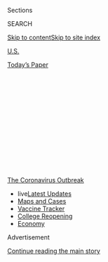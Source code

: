 <div id="app">

<div>

<div>

<div>

<div class="NYTAppHideMasthead css-1q2w90k e1suatyy0">

<div class="section css-ui9rw0 e1suatyy2">

<div class="css-eph4ug er09x8g0">

<div class="css-6n7j50">

</div>

<span class="css-1dv1kvn">Sections</span>

<div class="css-10488qs">

<span class="css-1dv1kvn">SEARCH</span>

</div>

[Skip to content](#site-content)[Skip to site
index](#site-index)

</div>

<div id="masthead-section-label" class="css-1wr3we4 eaxe0e00">

[U.S.](https://www.nytimes3xbfgragh.onion/section/us)

</div>

<div class="css-10698na e1huz5gh0">

</div>

</div>

<div id="masthead-bar-one" class="section hasLinks css-15hmgas e1csuq9d3">

<div class="css-uqyvli e1csuq9d0">

</div>

<div class="css-1uqjmks e1csuq9d1">

</div>

<div class="css-9e9ivx">

[](https://myaccount.nytimes3xbfgragh.onion/auth/login?response_type=cookie&client_id=vi)

</div>

<div class="css-1bvtpon e1csuq9d2">

[Today’s
Paper](https://www.nytimes3xbfgragh.onion/section/todayspaper)

</div>

</div>

</div>

</div>

<div data-aria-hidden="false">

<div id="site-content" data-role="main">

<div>

<div class="css-1aor85t" style="opacity:0.000000001;z-index:-1;visibility:hidden">

<div class="css-1hqnpie">

<div class="css-epjblv">

<span class="css-17xtcya">[U.S.](/section/us)</span><span class="css-x15j1o">|</span><span class="css-fwqvlz">Los
Angeles and San Diego Schools to Go Online-Only in the
Fall</span>

</div>

<div class="css-k008qs">

<div class="css-1iwv8en">

<span class="css-18z7m18"></span>

<div>

</div>

</div>

<span class="css-1n6z4y">https://nyti.ms/2DEtLE9</span>

<div class="css-1705lsu">

<div class="css-4xjgmj">

<div class="css-4skfbu" data-role="toolbar" data-aria-label="Social Media Share buttons, Save button, and Comments Panel with current comment count" data-testid="share-tools">

  - 
  - 
  - 
  - 
    
    <div class="css-6n7j50">
    
    </div>

  - 

</div>

</div>

</div>

</div>

</div>

</div>

<div id="NYT_TOP_BANNER_REGION" class="css-13pd83m">

<div>

<div id="styln-prism-menu-1592847958612" class="section interactive-content interactive-size-medium css-1edisqu">

<div class="css-17ih8de interactive-body">

<div id="scroll-container" class="css-1gj85ro">

[<span class="styln-title-wrap"><span class="css-1pje3qr">The
Coronavirus</span><span class="css-1pje3qr">
Outbreak</span></span>](https://www.nytimes3xbfgragh.onion/news-event/coronavirus?action=click&pgtype=Article&state=default&region=TOP_BANNER&context=storylines_menu)

  - <span class="css-kqxiym" data-emphasize="true">live</span>[Latest
    Updates](https://www.nytimes3xbfgragh.onion/2020/08/04/world/coronavirus-cases.html?action=click&pgtype=Article&state=default&region=TOP_BANNER&context=storylines_menu)
  - [Maps and
    Cases](https://www.nytimes3xbfgragh.onion/interactive/2020/us/coronavirus-us-cases.html?action=click&pgtype=Article&state=default&region=TOP_BANNER&context=storylines_menu)
  - [Vaccine
    Tracker](https://www.nytimes3xbfgragh.onion/interactive/2020/science/coronavirus-vaccine-tracker.html?action=click&pgtype=Article&state=default&region=TOP_BANNER&context=storylines_menu)
  - [College
    Reopening](https://www.nytimes3xbfgragh.onion/2020/08/02/us/covid-college-reopening.html?action=click&pgtype=Article&state=default&region=TOP_BANNER&context=storylines_menu)
  - [Economy](https://www.nytimes3xbfgragh.onion/live/2020/08/04/business/stock-market-today-coronavirus?action=click&pgtype=Article&state=default&region=TOP_BANNER&context=storylines_menu)

</div>

</div>

</div>

</div>

</div>

<div id="top-wrapper" class="css-1sy8kpn">

<div id="top-slug" class="css-l9onyx">

Advertisement

</div>

[Continue reading the main
story](#after-top)

<div class="ad top-wrapper" style="text-align:center;height:100%;display:block;min-height:250px">

<div id="top" class="place-ad" data-position="top" data-size-key="top">

</div>

</div>

<div id="after-top">

</div>

</div>

<div>

<div id="sponsor-wrapper" class="css-1hyfx7x">

<div id="sponsor-slug" class="css-19vbshk">

Supported by

</div>

[Continue reading the main
story](#after-sponsor)

<div id="sponsor" class="ad sponsor-wrapper" style="text-align:center;height:100%;display:block">

</div>

<div id="after-sponsor">

</div>

</div>

<div class="css-186x18t">

</div>

<div class="css-1vkm6nb ehdk2mb0">

# Los Angeles and San Diego Schools to Go Online-Only in the Fall

</div>

California’s two largest districts made the joint call amid a White
House push to get children back into classrooms.

<div class="css-79elbk" data-testid="photoviewer-wrapper">

<div class="css-z3e15g" data-testid="photoviewer-wrapper-hidden">

</div>

<div class="css-1a48zt4 ehw59r15" data-testid="photoviewer-children">

![<span class="css-16f3y1r e13ogyst0" data-aria-hidden="true">Students
leaving Palms Middle School in Los Angeles at the end of a school day in
March.</span><span class="css-cnj6d5 e1z0qqy90" itemprop="copyrightHolder"><span class="css-1ly73wi e1tej78p0">Credit...</span><span><span>Jenna
Schoenefeld for The New York
Times</span></span></span>](https://static01.graylady3jvrrxbe.onion/images/2020/07/13/us/13VIRUS-CALSCHOOLS-la/merlin_170436477_002e2b06-42e2-411c-be04-8f1546659df1-articleLarge.jpg?quality=75&auto=webp&disable=upscale)

</div>

</div>

<div class="css-18e8msd">

<div class="css-pdw9fk epjyd6m0">

<div class="css-1txwxcy ey68jwv0" data-aria-hidden="true">

[![Shawn
Hubler](https://static01.graylady3jvrrxbe.onion/images/2020/06/05/reader-center/author-shawn-hubler/author-shawn-hubler-thumbLarge.png
"Shawn Hubler")](https://www.nytimes3xbfgragh.onion/by/shawn-hubler)[![Dana
Goldstein](https://static01.graylady3jvrrxbe.onion/images/2018/06/12/multimedia/author-dana-goldstein/author-dana-goldstein-thumbLarge.png
"Dana Goldstein")](https://www.nytimes3xbfgragh.onion/by/dana-goldstein)

</div>

<div class="css-1baulvz">

By [<span class="css-1baulvz" itemprop="name">Shawn
Hubler</span>](https://www.nytimes3xbfgragh.onion/by/shawn-hubler) and
[<span class="css-1baulvz last-byline" itemprop="name">Dana
Goldstein</span>](https://www.nytimes3xbfgragh.onion/by/dana-goldstein)

</div>

</div>

  - 
    
    <div class="css-ld3wwf e16638kd2">
    
    Published July 13, 2020Updated July 24,
    2020
    
    </div>

  - 
    
    <div class="css-4xjgmj">
    
    <div class="css-pvvomx" data-role="toolbar" data-aria-label="Social Media Share buttons, Save button, and Comments Panel with current comment count" data-testid="share-tools">
    
      - 
      - 
      - 
      - 
        
        <div class="css-6n7j50">
        
        </div>
    
      - 
    
    </div>
    
    </div>

</div>

</div>

<div class="section meteredContent css-1r7ky0e" name="articleBody" itemprop="articleBody">

<div class="css-1fanzo5 StoryBodyCompanionColumn">

<div class="css-53u6y8">

SACRAMENTO —
[California’s](https://www.nytimes3xbfgragh.onion/2020/07/24/us/ca-schools-reopening.html)
two largest [public
school](https://www.nytimes3xbfgragh.onion/2020/07/24/us/ca-schools-reopening.html)
districts said on Monday that instruction would be online-only in the
fall, in the latest sign that school administrators are increasingly
unwilling to risk crowding students back into classrooms until the
coronavirus is fully under control.

The school districts in Los Angeles and San Diego, which together enroll
some 825,000 students, are the largest in the country to abandon plans
for even a partial physical return to classrooms when they reopen in
August.

The decision came as Gov. Gavin Newsom [announced some of the most
sweeping rollbacks
yet](https://twitter.com/GavinNewsom/status/1282752861835649024?s=20) of
California’s plans to reopen. Indoor operations for restaurants, bars,
wineries, movie theaters and zoos were shut down statewide on Monday,
and churches, gyms, hair salons, malls and other businesses were
shuttered for four-fifths of the population.

</div>

</div>

<div>

</div>

<div class="css-1fanzo5 StoryBodyCompanionColumn">

<div class="css-53u6y8">

“There’s a public health imperative to keep schools from becoming a
petri dish,” said Austin Beutner, the Los Angeles school district’s
superintendent.

</div>

</div>

<div class="css-1fanzo5 StoryBodyCompanionColumn">

<div class="css-53u6y8">

The California decisions are the latest blow to President Trump’s push
to fully [reopen
schools](https://www.nytimes3xbfgragh.onion/interactive/2020/07/31/us/coronavirus-school-reopening-risk.html)
across the country this fall in order to get the economy moving by
enabling parents to return to workplaces. Districts, parents and
teachers have struggled to maintain the education of tens of millions of
K-12 students while keeping them and their teachers healthy and safe.

At the White House, Mr. Trump denounced the decision in Los Angeles,
arguing that schools should resume because children wanted to attend.

“Schools should be opened,” Mr. Trump said. “You’re losing a lot of
lives by keeping things closed.” It was not clear what he meant, since
public health experts say the virus spreads quickly in poorly
ventilated, closed areas, the condition of many American schools.

Across the country, school districts are taking a patchwork approach to
reopening.

[New York
City](https://www.nytimes3xbfgragh.onion/2020/07/08/nyregion/nyc-schools-reopening-plan.html),
the nation’s largest school district, announced last week that it would
provide several days per week of in-person learning, with students
working online from home the rest of the time.
[Seattle](https://www.seattleschools.org/district/calendars/news/what_s_new/coronavirus_update)
has also announced a hybrid model that is [emerging as popular
nationwide](https://www.nytimes3xbfgragh.onion/2020/06/26/us/coronavirus-schools-reopen-fall.html),
among both large and small districts. Chicago, the nation’s
third-biggest system, has [not yet
announced](https://chicago.chalkbeat.org/2020/7/9/21319042/six-things-to-watch-as-chicago-weighs-reopening-school-buildings-this-fall)
its reopening plan.

</div>

</div>

<div class="css-1fanzo5 StoryBodyCompanionColumn">

<div class="css-53u6y8">

But in cities where the virus has continued to rage, efforts at
compromise solutions have increasingly proven unworkable — a shattering
realization for families that have strained for months to cobble
normalcy out of a situation that is pitting their children’s development
and education against parental livelihoods and household
health.

<div id="NYT_MAIN_CONTENT_1_REGION" class="css-9tf9ac">

<div>

<div id="styln-covid-updates-world" class="section interactive-content interactive-size-medium css-1ftcdic">

<div class="css-17ih8de interactive-body">

<div id="styln-briefing-block" data-asset-id="QXJ0aWNsZTpueXQ6Ly9hcnRpY2xlLzNhNGMwYWI5LWIwY2QtNWQwOS1hZTgwLTdjMGU3ZTA1OWQ2OA==">

<div class="briefing-block-header-section">

# [Latest Updates: Global Coronavirus Outbreak](https://www.nytimes3xbfgragh.onion/2020/08/04/world/coronavirus-cases.html?action=click&pgtype=Article&state=default&region=MAIN_CONTENT_1&context=storylines_live_updates)

<div class="briefing-block-ts">

Updated 2020-08-04T21:57:55.984Z

</div>

</div>

  - [As talks drag on, McConnell signals openness to jobless aid
    extension that Republicans have
    opposed.](https://www.nytimes3xbfgragh.onion/2020/08/04/world/coronavirus-cases.html?action=click&pgtype=Article&state=default&region=MAIN_CONTENT_1&context=storylines_live_updates#link-2daa96b5)
  - [Novavax sees encouraging results from two studies of its
    experimental
    vaccine.](https://www.nytimes3xbfgragh.onion/2020/08/04/world/coronavirus-cases.html?action=click&pgtype=Article&state=default&region=MAIN_CONTENT_1&context=storylines_live_updates#link-1228a480)
  - [Public and private schools in Maryland and elsewhere are divided
    over in-person
    instruction.](https://www.nytimes3xbfgragh.onion/2020/08/04/world/coronavirus-cases.html?action=click&pgtype=Article&state=default&region=MAIN_CONTENT_1&context=storylines_live_updates#link-4825b93)

<div class="briefing-block-footer">

<div class="briefing-block-footer-meta">

[See more
updates](https://www.nytimes3xbfgragh.onion/2020/08/04/world/coronavirus-cases.html?action=click&pgtype=Article&state=default&region=MAIN_CONTENT_1&context=storylines_live_updates)

</div>

<div class="briefing-block-briefinglinks">

<span>More live coverage:</span>
[Markets](https://www.nytimes3xbfgragh.onion/live/2020/08/04/business/stock-market-today-coronavirus?action=click&pgtype=Article&state=default&region=MAIN_CONTENT_1&context=storylines_live_updates)

</div>

</div>

</div>

</div>

</div>

</div>

</div>

Mahogany Taylor, a 39-year-old mother of two and the president of the
San Diego Unified Council of PTAs, said the loss of in-person
instruction was particularly destructive for elementary school students
— many of whom cannot type — and for low-income students, who often
lack internet access, and who make up nearly 60 percent of San Diego
Unified’s students.

At the same time, Ms. Taylor said, a districtwide survey showed that 40
percent of parents already were planning to insist on remote
instruction. “We obviously believe that school is the best place for
kids,” she said, “but we also want them to be safe.”

All across the nation, school officials are trying to balance safety
against learning losses. [Initial research
showed](https://www.nytimes3xbfgragh.onion/2020/06/05/us/coronavirus-education-lost-learning.html)
that during the first round of [school
closures](https://www.nytimes3xbfgragh.onion/2020/07/29/health/covid-school-reopening.html),
American children were set back, on average, by seven months in their
reading and math learning, with children from low-income families, and
students of color, experiencing even bigger losses.

Still, district leaders in Los Angeles and San Diego said, California
was not in a position to reopen schools.

“Those countries that have managed to safely reopen schools have done so
with declining infection rates and on-demand testing available,” the
statement said. “California has neither. The skyrocketing infection
rates of the past few weeks make it clear the pandemic is not under
control.”

Mr. Beutner, whose district is the nation’s second largest, said in an
interview that schools “can’t just tap our heels together” like Dorothy
in “The Wizard of Oz” and “pretend it’s appropriate to bring people
back” despite “skyrocketing” rates of new infections.

</div>

</div>

<div class="css-1fanzo5 StoryBodyCompanionColumn">

<div class="css-53u6y8">

California’s death toll from the coronavirus rose to more than 7,000
over the weekend, with 7.4 percent of test results [coming back
positive](https://update.covid19.ca.gov/) over the past two weeks, even
as testing has ramped up to more than 100,000 tests a day. The state’s
[watch list of counties where the virus has
surged](https://www.cdph.ca.gov/Programs/CID/DCDC/Pages/COVID-19/CountyMonitoringDataStep2.aspx),
which has flagged Los Angeles and San Diego Counties, includes 30 of its
58 counties.

For the time being, Mr. Beutner said, the Los Angeles district will
maintain the online instruction it has been providing since its 700,000
students and 75,000 employees were sent home in mid-March. He said the
decision would be revisited when local infection rates have been
sufficiently lowered and public health authorities have put into place
adequate testing and contact tracing systems.

“It’s disappointing,” he said. “But at the end of the day, we’ve got to
make sure everyone’s safe.”

</div>

</div>

<div class="css-79elbk" data-testid="photoviewer-wrapper">

<div class="css-z3e15g" data-testid="photoviewer-wrapper-hidden">

</div>

<div class="css-1a48zt4 ehw59r15" data-testid="photoviewer-children">

![<span class="css-16f3y1r e13ogyst0" data-aria-hidden="true">Families
in cars are directed as they line up to receive computers for San Diego
Unified School District distance learning, in April in San
Diego.</span><span class="css-cnj6d5 e1z0qqy90" itemprop="copyrightHolder"><span class="css-1ly73wi e1tej78p0">Credit...</span><span>Gregory
Bull/Associated
Press</span></span>](https://static01.graylady3jvrrxbe.onion/images/2020/07/13/us/13VIRUS-CALSCHOOLS-sd/merlin_171588729_6a460be4-7db4-416c-baec-8b0dd671a8fd-articleLarge.jpg?quality=75&auto=webp&disable=upscale)

</div>

</div>

<div class="css-1fanzo5 StoryBodyCompanionColumn">

<div class="css-53u6y8">

Many parents, students and teachers are still waiting to learn whether
their districts will open this fall.

On Monday night, the Atlanta Public Schools Board of Education is
expected to adopt a plan for full-time remote learning for at least the
first nine weeks of the school year.

Nashville originally planned to open five days a week, but [rolled that
back](https://www.tennessean.com/story/news/education/2020/07/09/metro-schools-academic-year-start-online-nashville-students/5383315002/)
on July 9, citing the rising number of local coronavirus cases.

Miami-Dade County Public Schools is currently asking parents to choose
between full-time remote learning and a “schoolhouse model,” which would
be in-person two to five days a week and online the rest of the time,
depending on the number of students enrolled in a building and the
amount of space available for social distancing.

</div>

</div>

<div class="css-1fanzo5 StoryBodyCompanionColumn">

<div class="css-53u6y8">

Schools in New York will only reopen if the state can keep the virus
under control, Gov. Andrew M. Cuomo said on Monday.

The governor said he would allow reopenings only in regions of the state
that have daily infection rates under 5 percent over a two-week average.
Regions with infection rates over 9 percent over a one-week average will
not be allowed to open schools or will automatically have their schools
shuttered.

<div id="NYT_MAIN_CONTENT_3_REGION" class="css-9tf9ac">

<div>

<div id="styln-prism-freeform-1594220623585" class="section interactive-content interactive-size-medium css-1ftcdic">

<div class="css-17ih8de interactive-body">

<div id="prism-freeform-block-85410" class="css-19mumt8" data-role="complementary" data-storyline="The Coronavirus Outbreak" data-truncated="true" tabindex="0">

<div class="css-a8d9oz">

<div class="css-eb027h">

[](https://www.nytimes3xbfgragh.onion/news-event/coronavirus?action=click&pgtype=Article&state=default&region=MAIN_CONTENT_3&context=storylines_faq)

### The Coronavirus Outbreak ›

#### Frequently Asked Questions

Updated August 4, 2020

  - #### I have antibodies. Am I now immune?
    
      - As of right now,[that seems likely, for at least several
        months.](https://www.nytimes3xbfgragh.onion/2020/07/22/health/covid-antibodies-herd-immunity.html?action=click&pgtype=Article&state=default&region=MAIN_CONTENT_3&context=storylines_faq)
        There have been frightening accounts of people suffering what
        seems to be a second bout of Covid-19. But experts say these
        patients may have a drawn-out course of infection, with the
        virus taking a slow toll weeks to months after initial exposure.
        People infected with the coronavirus typically
        [produce](https://www.nature.com/articles/s41586-020-2456-9)
        immune molecules called antibodies, which are [protective
        proteins made in response to an
        infection](https://www.nytimes3xbfgragh.onion/2020/05/07/health/coronavirus-antibody-prevalence.html?action=click&pgtype=Article&state=default&region=MAIN_CONTENT_3&context=storylines_faq)[.
        These antibodies
        may](https://www.nytimes3xbfgragh.onion/2020/05/07/health/coronavirus-antibody-prevalence.html?action=click&pgtype=Article&state=default&region=MAIN_CONTENT_3&context=storylines_faq)
        last in the body [only two to three
        months](https://www.nature.com/articles/s41591-020-0965-6),
        which may seem worrisome, but that’s perfectly normal after an
        acute infection subsides, said Dr. Michael Mina, an immunologist
        at Harvard University. It may be possible to get the coronavirus
        again, but it’s highly unlikely that it would be possible in a
        short window of time from initial infection or make people
        sicker the second time.

  - #### I’m a small-business owner. Can I get relief?
    
      - The [stimulus bills enacted in
        March](https://www.nytimes3xbfgragh.onion/article/small-business-loans-stimulus-grants-freelancers-coronavirus.html?action=click&pgtype=Article&state=default&region=MAIN_CONTENT_3&context=storylines_faq)
        offer help for the millions of American small businesses. Those
        eligible for aid are businesses and nonprofit organizations with
        fewer than 500 workers, including sole proprietorships,
        independent contractors and freelancers. Some larger companies
        in some industries are also eligible. The help being offered,
        which is being managed by the Small Business Administration,
        includes the Paycheck Protection Program and the Economic Injury
        Disaster Loan program. But lots of folks have [not yet seen
        payouts.](https://www.nytimes3xbfgragh.onion/interactive/2020/05/07/business/small-business-loans-coronavirus.html?action=click&pgtype=Article&state=default&region=MAIN_CONTENT_3&context=storylines_faq)
        Even those who have received help are confused: The rules are
        draconian, and some are stuck sitting on [money they don’t know
        how to
        use.](https://www.nytimes3xbfgragh.onion/2020/05/02/business/economy/loans-coronavirus-small-business.html?action=click&pgtype=Article&state=default&region=MAIN_CONTENT_3&context=storylines_faq)
        Many small-business owners are getting less than they expected
        or [not hearing anything at
        all.](https://www.nytimes3xbfgragh.onion/2020/06/10/business/Small-business-loans-ppp.html?action=click&pgtype=Article&state=default&region=MAIN_CONTENT_3&context=storylines_faq)

  - #### What are my rights if I am worried about going back to work?
    
      - Employers have to provide [a safe
        workplace](https://www.osha.gov/SLTC/covid-19/standards.html)
        with policies that protect everyone equally. [And if one of your
        co-workers tests positive for the coronavirus, the
        C.D.C.](https://www.nytimes3xbfgragh.onion/article/coronavirus-money-unemployment.html?action=click&pgtype=Article&state=default&region=MAIN_CONTENT_3&context=storylines_faq)
        has said that [employers should tell their
        employees](https://www.cdc.gov/coronavirus/2019-ncov/community/guidance-business-response.html)
        -- without giving you the sick employee’s name -- that they may
        have been exposed to the virus.

  - #### Should I refinance my mortgage?
    
      - [It could be a good
        idea,](https://www.nytimes3xbfgragh.onion/article/coronavirus-money-unemployment.html?action=click&pgtype=Article&state=default&region=MAIN_CONTENT_3&context=storylines_faq)
        because mortgage rates have [never been
        lower.](https://www.nytimes3xbfgragh.onion/2020/07/16/business/mortgage-rates-below-3-percent.html?action=click&pgtype=Article&state=default&region=MAIN_CONTENT_3&context=storylines_faq)
        Refinancing requests have pushed mortgage applications to some
        of the highest levels since 2008, so be prepared to get in line.
        But defaults are also up, so if you’re thinking about buying a
        home, be aware that some lenders have tightened their standards.

  - #### What is school going to look like in September?
    
      - It is unlikely that many schools will return to a normal
        schedule this fall, requiring the grind of [online
        learning](https://www.nytimes3xbfgragh.onion/2020/06/05/us/coronavirus-education-lost-learning.html?action=click&pgtype=Article&state=default&region=MAIN_CONTENT_3&context=storylines_faq),
        [makeshift child
        care](https://www.nytimes3xbfgragh.onion/2020/05/29/us/coronavirus-child-care-centers.html?action=click&pgtype=Article&state=default&region=MAIN_CONTENT_3&context=storylines_faq)
        and [stunted
        workdays](https://www.nytimes3xbfgragh.onion/2020/06/03/business/economy/coronavirus-working-women.html?action=click&pgtype=Article&state=default&region=MAIN_CONTENT_3&context=storylines_faq)
        to continue. California’s two largest public school districts —
        Los Angeles and San Diego — said on July 13, that [instruction
        will be remote-only in the
        fall](https://www.nytimes3xbfgragh.onion/2020/07/13/us/lausd-san-diego-school-reopening.html?action=click&pgtype=Article&state=default&region=MAIN_CONTENT_3&context=storylines_faq),
        citing concerns that surging coronavirus infections in their
        areas pose too dire a risk for students and teachers. Together,
        the two districts enroll some 825,000 students. They are the
        largest in the country so far to abandon plans for even a
        partial physical return to classrooms when they reopen in
        August. For other districts, the solution won’t be an
        all-or-nothing approach. [Many
        systems](https://bioethics.jhu.edu/research-and-outreach/projects/eschool-initiative/school-policy-tracker/),
        including the nation’s largest, New York City, are devising
        [hybrid
        plans](https://www.nytimes3xbfgragh.onion/2020/06/26/us/coronavirus-schools-reopen-fall.html?action=click&pgtype=Article&state=default&region=MAIN_CONTENT_3&context=storylines_faq)
        that involve spending some days in classrooms and other days
        online. There’s no national policy on this yet, so check with
        your municipal school system regularly to see what is happening
        in your
community.

<div id="styln-survey-component-85410" class="styln-survey-component" data-surveyname="faq" data-surveystoryline="coronavirus">

</div>

</div>

<div class="css-6mllg9">

</div>

<div class="css-pmm6ed">

<span class="css-5gimkt"></span>

</div>

</div>

</div>

</div>

</div>

</div>

</div>

New York City, which has maintained an average infection rate of 1 to 2
percent, is on track to partially reopen in September.

All the plans, district leaders say, are subject to change at a moment’s
notice, as public health guidance shifts or as governors make statewide
decisions.

Indeed, with the pandemic still raging across much of the country, it
has become clear that improving the quality of online learning will be
at least as important in the coming months as dealing with the logistics
of reopening physical schools.

Several other large California districts, including [Santa
Clara](https://www.sfchronicle.com/bayarea/article/Santa-Clara-area-school-district-delays-return-to-15403000.php),
[Oakland](https://www.ousd.org/covid-19updates) and [San
Bernardino](https://www.sbcusd.com/news/what_s_new/July22020_message_from_interim_superintendent),
have already announced that they will stick, at least for the
foreseeable future, with full-time remote instruction, and the state’s
politically powerful teachers’ unions also have come out against a
return to in-person classes.

The Los Angeles teachers’ union called last week for campuses to remain
closed and for learning to be fully remote when the district resumes
classes on Aug. 18, saying Mr. Trump’s reopening push was part of a
“dangerous, anti-science agenda.” In an [informal
survey](https://www.utla.net/news/poll-results-83-utla-members-say-lausd-schools-should-not-physically-reopen-august-18)
of 18,000 United Teachers Los Angeles members that was released on
Friday, 83 percent agreed that campuses should not physically reopen.

</div>

</div>

<div class="css-1fanzo5 StoryBodyCompanionColumn">

<div class="css-53u6y8">

And the state’s largest teachers’ union wrote Mr. Newsom — a Democrat
elected with their support — a [sharply worded
letter](http://image.cta-mailings.org/lib/fe8a1574766d017b7c/m/2/2167fb86-b25b-4ce3-9bc7-4248b105a80d.pdf?fbclid=IwAR2QqpANyH9HwsSJJjE1-1NyK_r8bxIcrqucygKKV1ehQ-i_JYCwt3kksZg)
last week expressing concern “that politics are being played with the
lives of children and the educators who serve them.”

“It is clear that communities and school districts have not come close
to meeting the threshold for a safe return to in-person learning, even
under a hybrid model,” the 310,000-member California Teachers
Association wrote.

Some $13.5 billion went to K-12 education from the federal relief
package passed in March by Congress. But education groups and school
districts estimate that [schools will need much more money to safely
reopen](https://www.nytimes3xbfgragh.onion/2020/07/09/us/schools-reopening-trump.html),
and with the economic impact of the pandemic having depleted many local
and state budgets, it is unclear where it will come from. The Trump
administration has alternately threatened to cut funds to school
districts that fail to fully reopen and reward districts that do.

As recently as late last week, leaders in San Diego Unified were
promoting their plan to reopen five days a week, in person, for all
students whose families chose that option. But the district had also
warned that the health, sanitation and educational costs of reopening
physical classrooms safely were [so
steep](https://www.nytimes3xbfgragh.onion/2020/07/09/us/schools-reopening-trump.html)
— a minimum of $90 million for the coming school year — that they would
not be able to do so without a significant infusion of federal dollars.

At the same time, the district’s teachers’ union was arguing that
reopening during an alarming increase in coronavirus cases was unwise,
and would [put teachers’ health at
risk](https://www.nytimes3xbfgragh.onion/2020/07/11/us/virus-teachers-classrooms.html).

The superintendent, Cindy Marten, had been working with education
leaders across the country to lobby the Senate to pass a second stimulus
package for schools.

Ms. Marten said the district had not given up on the possibility of
reopening physically if infection rates get down to a safe and
manageable level, and even moved forward over the weekend with plans to
buy $11 million worth of masks and other protective equipment. But the
state’s current infection levels, she said, “should make it clear to
everyone that the virus is not under control.”

“School districts need to be able to walk and chew gum at the same
time,” Ms. Marten said. “We must both plan for a physical reopening
while taking measures to keep our communities safe.”

Shawn Hubler reported from Sacramento and Dana Goldstein from New York.
Eliza Shapiro contributed reporting from New York and Katie Rogers from
Washington.

</div>

</div>

</div>

<div>

</div>

<div>

</div>

<div>

</div>

<div>

<div id="bottom-wrapper" class="css-1ede5it">

<div id="bottom-slug" class="css-l9onyx">

Advertisement

</div>

[Continue reading the main
story](#after-bottom)

<div id="bottom" class="ad bottom-wrapper" style="text-align:center;height:100%;display:block;min-height:90px">

</div>

<div id="after-bottom">

</div>

</div>

</div>

</div>

</div>

## Site Index

<div>

</div>

## Site Information Navigation

  - [© <span>2020</span> <span>The New York Times
    Company</span>](https://help.nytimes3xbfgragh.onion/hc/en-us/articles/115014792127-Copyright-notice)

<!-- end list -->

  - [NYTCo](https://www.nytco.com/)
  - [Contact
    Us](https://help.nytimes3xbfgragh.onion/hc/en-us/articles/115015385887-Contact-Us)
  - [Work with us](https://www.nytco.com/careers/)
  - [Advertise](https://nytmediakit.com/)
  - [T Brand Studio](http://www.tbrandstudio.com/)
  - [Your Ad
    Choices](https://www.nytimes3xbfgragh.onion/privacy/cookie-policy#how-do-i-manage-trackers)
  - [Privacy](https://www.nytimes3xbfgragh.onion/privacy)
  - [Terms of
    Service](https://help.nytimes3xbfgragh.onion/hc/en-us/articles/115014893428-Terms-of-service)
  - [Terms of
    Sale](https://help.nytimes3xbfgragh.onion/hc/en-us/articles/115014893968-Terms-of-sale)
  - [Site
    Map](https://spiderbites.nytimes3xbfgragh.onion)
  - [Help](https://help.nytimes3xbfgragh.onion/hc/en-us)
  - [Subscriptions](https://www.nytimes3xbfgragh.onion/subscription?campaignId=37WXW)

</div>

</div>

</div>

</div>
